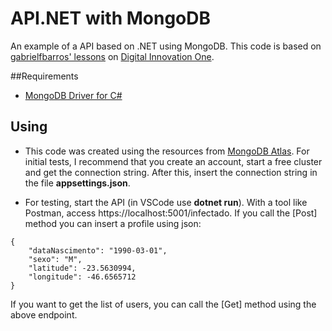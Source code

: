 # API.NET with MongoDB

An example of a API based on .NET using MongoDB. This code is based on [gabrielfbarros' lessons](https://github.com/gabrielfbarros/dotnet-mongo) on [Digital Innovation One](https://web.digitalinnovation.one).

##Requirements

* [MongoDB Driver for C#](https://docs.mongodb.com/drivers/csharp/)

## Using 

* This code was created using the resources from [MongoDB Atlas](https://www.mongodb.com/cloud/atlas/register). For initial tests, I recommend that you create an account, start a free cluster and get the connection string. After this, insert the connection string in the file **appsettings.json**.

* For testing, start the API (in VSCode use **dotnet run**). With a tool like Postman, access https://localhost:5001/infectado. If you call the [Post] method you can insert a profile using json: 
```
{
	"dataNascimento": "1990-03-01",
	"sexo": "M",
	"latitude": -23.5630994,
	"longitude": -46.6565712
}
```

If you want to get the list of users, you can call the [Get] method using the above endpoint.